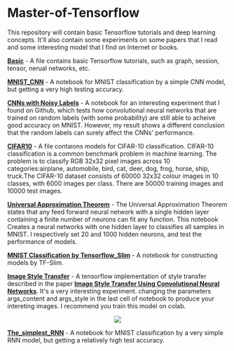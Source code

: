 # Master-of-Tensorflow
This repository will contain basic Tensorflow tutorials and deep learning concepts. It'll also contain some experiments on some papers that I read and some interesting model that I find on Internet or books.

**[Basic](https://github.com/Quan-Sun/Learning_Tensorflow/tree/master/Basic)** - A file contains basic Tensorflow tutorials, such as graph, session, tensor, nerual networks, etc. 

**[MNIST_CNN](https://github.com/Quan-Sun/Applied-Tensorflow/blob/master/MNIST_CNN.ipynb)** - A notebook for MNIST classification by a simple CNN model, but getting a very high testing accuracy.

**[CNNs with Noisy Labels](https://github.com/Quan-Sun/Learning_Tensorflow/blob/master/CNNs%20with%20Nosiy%20Labels.ipynb)** - A notebook for an interesting experiment that I found on Github, which tests how convolutional neural networks that are trained on random labels (with some probability) are still able to acheive good accuracy on MNIST. However, my result shows a different conclusion that the random labels can surely affect the CNNs' performance.

**[CIFAR10](https://github.com/Quan-Sun/Learning_Tensorflow/tree/master/CIFAR10)** - A file contaions models for CIFAR-10 classification. CIFAR-10 classification is a common benchmark problem in machine learning. The problem is to classify RGB 32x32 pixel images across 10 categories:airplane, automobile, bird, cat, deer, dog, frog, horse, ship, truck.The CIFAR-10 dataset consists of 60000 32x32 colour images in 10 classes, with 6000 images per class. There are 50000 training images and 10000 test images. 

**[Universal Approximation Theorem](https://github.com/Quan-Sun/Learning_Tensorflow/blob/master/Universal%20Approximation%20Theorem.ipynb)** - The Universal Approximation Theorem states that any feed forward neural network with a single hidden layer containing a finite number of neurons can fit any function. This notebook Creates a neural networks with one hidden layer to classifies all samples in MNIST. I respectively set 20 and 1000 hidden neurons, and test the performance of models.

**[MNIST Classification by Tensorflow_Slim](https://github.com/Quan-Sun/Learning_Tensorflow/blob/master/MNIST%20Classification%20by%20Tensorflow_Slim.ipynb)** - A notebook for constructing models by TF-Slim.

**[Image Style Transfer](https://github.com/Quan-Sun/Learning_Tensorflow/tree/master/Image%20Style%20Transfer)** - A tensorflow implementation of style transfer described in the paper **[Image Style Transfer Using Convolutional Neural Networks](https://www.cv-foundation.org/openaccess/content_cvpr_2016/papers/Gatys_Image_Style_Transfer_CVPR_2016_paper.pdf)**. It's a very interesting experiment. changing the parameters args_content and args_style in the last cell of notebook to produce your intereting images. I recommend you train this model on colab.

<div align=center><img src="https://github.com/Quan-Sun/Learning_Tensorflow/raw/master/Image%20Style%20Transfer/images/sunset1_starry.jpg"/></div>

**[The_simplest_RNN](https://github.com/Quan-Sun/Applied-Tensorflow/blob/master/The_simplest_RNN.ipynb)** - A notebook for MNIST classification by a very simple RNN model, but getting a relatively high test accuracy.
